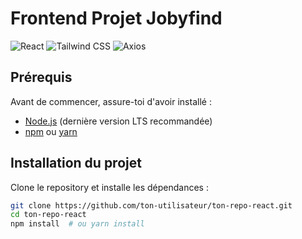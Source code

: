 # Frontend Projet Jobyfind

![React](https://img.shields.io/badge/React-18-blue?style=for-the-badge&logo=react)
![Tailwind CSS](https://img.shields.io/badge/TailwindCSS-3.0-blue?style=for-the-badge&logo=tailwindcss)
![Axios](https://img.shields.io/badge/Axios-1.3-blue?style=for-the-badge&logo=axios)

## Prérequis

Avant de commencer, assure-toi d'avoir installé :

-   [Node.js](https://nodejs.org/) (dernière version LTS recommandée)
-   [npm](https://www.npmjs.com/) ou [yarn](https://yarnpkg.com/)

## Installation du projet

Clone le repository et installe les dépendances :

```bash
git clone https://github.com/ton-utilisateur/ton-repo-react.git
cd ton-repo-react
npm install  # ou yarn install
```
